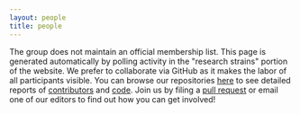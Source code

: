 ```yaml
---
layout: people
title: people
---
```


The group does not maintain an official membership list. This page is generated automatically
by polling activity in the "research strains" portion of the website. We prefer to collaborate
via GitHub as it makes the labor of all participants visible. You can browse our repositories
[here](https://github.com/xpmethod) to see detailed reports of
[contributors](https://github.com/orgs/xpmethod/people) and
[code](https://github.com/xpmethod/xpmethod.github.io/graphs/contributors).  Join us by filing
a [pull request](https://help.github.com/articles/using-pull-requests/) or email one of our
editors to find out how you can get involved!
